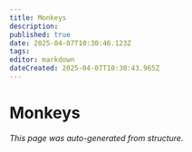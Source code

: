 ```yaml
---
title: Monkeys
description: 
published: true
date: 2025-04-07T10:30:46.123Z
tags: 
editor: markdown
dateCreated: 2025-04-07T10:30:43.965Z
---
```


# Monkeys

*This page was auto-generated from structure.*